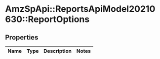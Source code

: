 # AmzSpApi::ReportsApiModel20210630::ReportOptions

## Properties
Name | Type | Description | Notes
------------ | ------------- | ------------- | -------------

